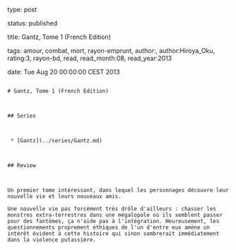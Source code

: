 type: post
status: published
title: Gantz, Tome 1 (French Edition)
tags:  amour,  combat,  mort,  rayon-emprunt, author:, author:Hiroya_Oku, rating:3, rayon-bd, read, read_month:08, read_year:2013
date: Tue Aug 20 00:00:00 CEST 2013
~~~~~~
# Gantz, Tome 1 (French Edition)

## Series

 * [Gantz](../series/Gantz.md)

## Review

Un premier tome intéressant, dans lequel les personnages découvre leur nouvelle vie et leurs nouveaux amis.  
Une nouvelle vie pas forcément très drôle d'ailleurs : chasser les monstres extra-terrestres dans une mégalopole où ils semblent passer pour des fantômes, ça n'aide pas à l'intégration. Heureusement, les questionnements proprement éthiques de l'un d'entre eux amène un intérêt évident à cette histoire qui sinon sombrerait immédiatement dans la violence putassière.